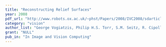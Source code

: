 ```yaml
---
title: "Reconstructing Relief Surfaces"
year: 2008
pdf_url: "http://www.robots.ox.ac.uk/~phst/Papers/2008/IVC2008/sdarticle.pdf"
category: "vision"
author_list: "George Vogiatzis, Philip H.S. Torr, S.M. Seitz, R. Cipolla"
grant: "NULL"
pub_in: "In Image and Vision Computing"
---
```

